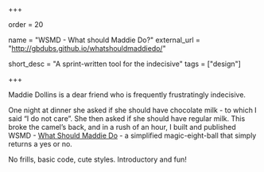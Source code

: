 +++

order = 20

name = "WSMD - What should Maddie Do?"
external_url = "http://gbdubs.github.io/whatshouldmaddiedo/"

short_desc = "A sprint-written tool for the indecisive"
tags = ["design"]

+++

Maddie Dollins is a dear friend who is frequently frustratingly indecisive. 

One night at dinner she asked if she should have chocolate milk - to which I said “I do not care”. She then asked if she should have regular milk. This broke the camel’s back, and in a rush of an hour, I built and published WSMD - [What Should Maddie Do](http://gbdubs.github.io/whatshouldmaddiedo/) - a simplified magic-eight-ball that simply returns a yes or no.

No frills, basic code, cute styles. Introductory and fun!
